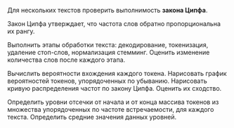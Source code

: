 Для нескольких текстов проверить выполнимость __закона Ципфа__.

Закон Ципфа утверждает, что частота слов обратно пропорциональна их рангу.

Выполнить этапы обработки текста: декодирование, токенизация, удаление стоп-слов, нормализация стемминг. Оценить изменение количества слов после каждого этапа.

Вычислить вероятности вхождения каждого токена. Нарисовать график вероятностей токенов, упорядоченных по убыванию. Нарисовать кривую распределения частот по закону Ципфа. Оценить их сходство.

Определить уровни отсечки от начала и от конца массива токенов из множества упорядоченных по частоте встречаемости, для каждого текста. Определить средние значения данных уровней. 